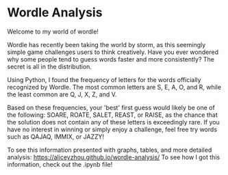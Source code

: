 # Wordle Analysis

Welcome to my world of wordle!

Wordle has recently been taking the world by storm, as this seemingly simple game challenges users to think creatively. Have you ever wondered why some people tend to guess words faster and more consistently? The secret is all in the distribution.

Using Python, I found the frequency of letters for the words officially recognized by Wordle. The most common letters are S, E, A, O, and R, while the least common are Q, J, X, Z, and V. 

Based on these frequencies, your 'best' first guess would likely be one of the following: SOARE, ROATE, SALET, REAST, or RAISE, as the chance that the solution does not contain any of these letters is exceedingly rare.
If you have no interest in winning or simply enjoy a challenge, feel free try words such as QAJAQ, IMMIX, or JAZZY!

To see this information presented with graphs, tables, and more detailed analysis: https://aliceyzhou.github.io/wordle-analysis/
To see how I got this information, check out the .ipynb file!

